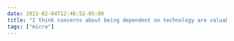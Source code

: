 ```yaml
---
date: 2022-02-04T12:46:52-05:00
title: "I think concerns about being dependent on technology are valuable, but I also note that no one is ever talking about technologies like, say, language or agriculture."
tags: ["micro"]
---
```

